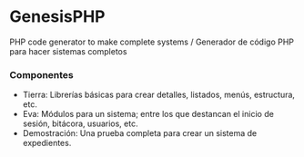 # GenesisPHP

PHP code generator to make complete systems /  Generador de código PHP para hacer sistemas completos

### Componentes

* Tierra: Librerías básicas para crear detalles, listados, menús, estructura, etc.
* Eva: Módulos para un sistema; entre los que destancan el inicio de sesión, bitácora, usuarios, etc.
* Demostración: Una prueba completa para crear un sistema de expedientes.

